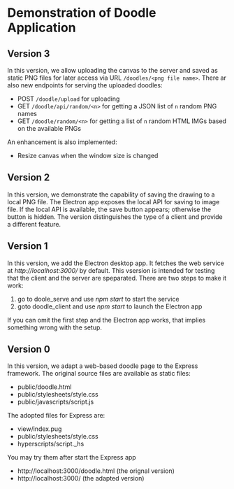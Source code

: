 # Demonstration of Doodle Application

## Version 3

In this version, we allow uploading the canvas to the server and saved as static PNG files for later access via URL `/doodles/<png file name>`. There ar also new endpoints for serving the uploaded doodles:
 * POST `/doodle/upload` for uploading
 * GET `/doodle/api/random/<n>` for getting a JSON list of `n` random PNG names
 * GET `/doodle/random/<n>` for getting a list of `n` random HTML IMGs based on the available PNGs

An enhancement is also implemented:
 * Resize canvas when the window size is changed

## Version 2

In this version, we demonstrate the capability of saving the drawing
to a local PNG file. The Electron app exposes the local API for saving
to image file. If the local API is available, the save button appears;
otherwise the button is hidden. The version distinguishes the type of
a client and provide a different feature.

## Version 1

In this version, we add the Electron desktop app. It fetches the web service
at _http://localhost:3000/_ by default. This vsersion is intended for testing
that the client and the server are speparated. There are two steps to make it
work:
 1. go to doole\_serve and use _npm start_ to start the service
 2. goto doodle\_client and use _npm start_ to launch the Electron app

If you can omit the first step and the Electron app works, that implies
something wrong with the setup.

## Version 0

In this version, we adapt a web-based doodle page to the Express framework.
The original source files are available as static files:
 * public/doodle.html
 * public/stylesheets/style.css
 * public/javascripts/script.js

The adopted files for Express are:
 * view/index.pug
 * public/stylesheets/style.css
 * hyperscripts/script.\_hs

You may try them after start the Express app
 * http://localhost:3000/doodle.html (the orignal version)
 * http://localhost:3000/ (the adapted version)
